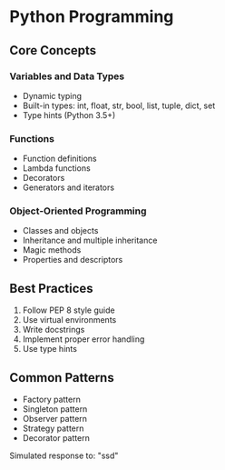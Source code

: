 # Python Programming

## Core Concepts

### Variables and Data Types

- Dynamic typing
- Built-in types: int, float, str, bool, list, tuple, dict, set
- Type hints (Python 3.5+)

### Functions

- Function definitions
- Lambda functions
- Decorators
- Generators and iterators

### Object-Oriented Programming

- Classes and objects
- Inheritance and multiple inheritance
- Magic methods
- Properties and descriptors

## Best Practices

1. Follow PEP 8 style guide
2. Use virtual environments
3. Write docstrings
4. Implement proper error handling
5. Use type hints

## Common Patterns

- Factory pattern
- Singleton pattern
- Observer pattern
- Strategy pattern
- Decorator pattern

Simulated response to: "ssd"